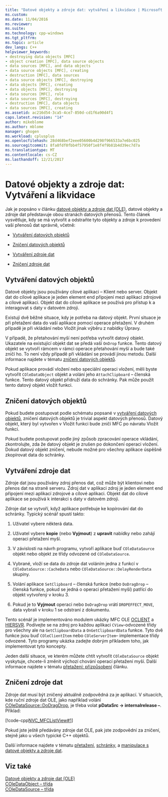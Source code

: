 ```yaml
---
title: "Datové objekty a zdroje dat: vytváření a likvidace | Microsoft Docs"
ms.custom: 
ms.date: 11/04/2016
ms.reviewer: 
ms.suite: 
ms.technology: cpp-windows
ms.tgt_pltfrm: 
ms.topic: article
dev_langs: C++
helpviewer_keywords:
- destroying data objects [MFC]
- object creation [MFC], data source objects
- data sources [MFC], and data objects
- data source objects [MFC], creating
- destruction [MFC], data sources
- data source objects [MFC], destroying
- data objects [MFC], creating
- data objects [MFC], destroying
- data sources [MFC], role
- data sources [MFC], destroying
- destruction [MFC], data objects
- data sources [MFC], creating
ms.assetid: ac216d54-3ca5-4ce7-850d-cd1f6a90d4f1
caps.latest.revision: "14"
author: mikeblome
ms.author: mblome
manager: ghogen
ms.workload: cplusplus
ms.openlocfilehash: 28d468bef2eee05600b4d298f966533a7e6bc025
ms.sourcegitcommit: 8fa8fdf0fbb4f57950f1e8f4f9b81b4d39ec7d7a
ms.translationtype: MT
ms.contentlocale: cs-CZ
ms.lasthandoff: 12/21/2017
---
```

# <a name="data-objects-and-data-sources-creation-and-destruction"></a>Datové objekty a zdroje dat: Vytváření a likvidace
Jak je popsáno v článku [datové objekty a zdroje dat (OLE)](../mfc/data-objects-and-data-sources-ole.md), datové objekty a zdroje dat představuje obou stranách datových přenosů. Tento článek vysvětluje, kdy se má vytvořit a odstraňte tyto objekty a zdroje k provedení vaší přenosů dat správně, včetně:  
  
-   [Vytváření datových objektů](#_core_creating_data_objects)  
  
-   [Zničení datových objektů](#_core_destroying_data_objects)  
  
-   [Vytváření zdroje dat](#_core_creating_data_sources)  
  
-   [Zničení zdroje dat](#_core_destroying_data_sources)  
  
##  <a name="_core_creating_data_objects"></a>Vytváření datových objektů  
 Datové objekty jsou používány cílové aplikaci – Klient nebo server. Objekt dat do cílové aplikace je jeden element end připojení mezi aplikací zdrojové a cílové aplikaci. Objekt dat do cílové aplikace se používá pro přístup k a interagovat s daty v datovém zdroji.  
  
 Existují dvě běžné situace, kdy je potřeba na datový objekt. První situace je při přetažení data do vaší aplikace pomocí operace přetažení. V druhém případě je při vkládání nebo Vložit jinak výběru z nabídky Úpravy.  
  
 V případě, že přetahování myší není potřeba vytvořit datový objekt. Ukazatele na existující objekt dat se předá vaší `OnDrop` funkce. Tento datový objekt se vytvoří rámcem v rámci operace přetahování myší a bude také zničí ho. To není vždy případě při vkládání se provádí jinou metodu. Další informace najdete v tématu [zničení datových objektů](#_core_destroying_data_objects).  
  
 Pokud aplikace provádí vložení nebo speciální operaci vložení, měli byste vytvořit `COleDataObject` objekt a volání jeho `AttachClipboard` – členská funkce. Tento datový objekt přidruží data do schránky. Pak může použít tento datový objekt vložit funkci.  
  
##  <a name="_core_destroying_data_objects"></a>Zničení datových objektů  
 Pokud budete postupovat podle schématu popsané v [vytváření datových objektů](#_core_creating_data_objects), zničení datových objektů je trivial aspekt datových přenosů. Datový objekt, který byl vytvořen v Vložit funkci bude zničí MFC po návratu Vložit funkci.  
  
 Pokud budete postupovat podle jiný způsob zpracování operace vkládání, zkontrolujte, zda že datový objekt je zrušen po dokončení operaci vložení. Dokud datový objekt zničení, nebude možné pro všechny aplikace úspěšně zkopírovat data do schránky.  
  
##  <a name="_core_creating_data_sources"></a>Vytváření zdroje dat  
 Zdroje dat jsou používány zdroj přenos dat, což může být klientovi nebo přenos dat na straně serveru. Zdroj dat v aplikaci zdroj je jeden element end připojení mezi aplikací zdrojové a cílové aplikaci. Objekt dat do cílové aplikace se používá k interakci s daty v datovém zdroji.  
  
 Zdroje dat se vytvoří, když aplikace potřebuje ke kopírování dat do schránky. Typický scénář spustí takto:  
  
1.  Uživatel vybere některá data.  
  
2.  Uživatel vybere **kopie** (nebo **Vyjmout**) z **upravit** nabídky nebo zahájí operaci přetažení myší.  
  
3.  V závislosti na návrh programu, vytvoří aplikace buď `COleDataSource` objekt nebo objekt ze třídy odvozené od `COleDataSource`.  
  
4.  Vybrané, vloží se data do zdroje dat voláním jedna z funkcí v `COleDataSource::CacheData` nebo `COleDataSource::DelayRenderData` skupiny.  
  
5.  Volání aplikace `SetClipboard` – členská funkce (nebo `DoDragDrop` – členská funkce, pokud se jedná o operaci přetažení myší) patřící do objekt vytvořený v kroku 3.  
  
6.  Pokud je to **Vyjmout** operaci nebo `DoDragDrop` vrátí `DROPEFFECT_MOVE`, data vybrali v kroku 1 se odstraní z dokumentu.  
  
 Tento scénář je implementováno modulem ukázky MFC OLE [OCLIENT](../visual-cpp-samples.md) a [HIERSVR](../visual-cpp-samples.md). Podívejte se na zdroj pro každou aplikaci `CView`-odvozené třídy pro všechny ale na `GetClipboardData` a `OnGetClipboardData` funkce. Tyto dvě funkce jsou buď `COleClientItem` nebo `COleServerItem`– implementace třídy odvozené. Tyto programy ukázka zadejte dobrým příkladem toho, jak implementovat tyto koncepty.  
  
 Jeden další situace, ve kterém můžete chtít vytvořit `COleDataSource` objekt vyskytuje, chcete-li změnit výchozí chování operací přetažení myší. Další informace najdete v tématu [přetažení: přizpůsobení](../mfc/drag-and-drop-customizing.md) článku.  
  
##  <a name="_core_destroying_data_sources"></a>Zničení zdroje dat  
 Zdroje dat musí být zničený aktuálně zodpovědná za je aplikací. V situacích, kde ruční zdroje dat OLE, jako například volání [COleDataSource::DoDragDrop](../mfc/reference/coledatasource-class.md#dodragdrop), je třeba volat **pDataSrc -> internalrelease –**. Příklad:  
  
 [!code-cpp[NVC_MFCListView#1](../atl/reference/codesnippet/cpp/data-objects-and-data-sources-creation-and-destruction_1.cpp)]  
  
 Pokud jste ještě předávány zdroje dat OLE, pak jste zodpovědní za zničení, stejně jako u všech typické C++ objektů.  
  
 Další informace najdete v tématu [přetažení](../mfc/drag-and-drop-ole.md), [schránky](../mfc/clipboard.md), a [manipulace s datové objekty a zdroje dat](../mfc/data-objects-and-data-sources-manipulation.md).  
  
## <a name="see-also"></a>Viz také  
 [Datové objekty a zdroje dat (OLE)](../mfc/data-objects-and-data-sources-ole.md)   
 [COleDataObject – třída](../mfc/reference/coledataobject-class.md)   
 [COleDataSource – třída](../mfc/reference/coledatasource-class.md)
